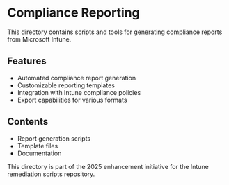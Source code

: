 # Compliance Reporting

This directory contains scripts and tools for generating compliance reports from Microsoft Intune.

## Features

- Automated compliance report generation
- Customizable reporting templates
- Integration with Intune compliance policies
- Export capabilities for various formats

## Contents

- Report generation scripts
- Template files
- Documentation

This directory is part of the 2025 enhancement initiative for the Intune remediation scripts repository.
